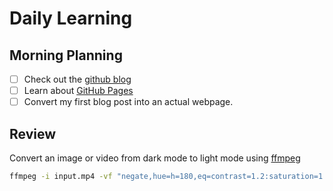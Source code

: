 # Daily Learning

## Morning Planning
- [ ] Check out the [github blog](https://github.blog/)
- [ ] Learn about [GitHub Pages](https://skills.github.com/#first-day-on-github)
- [ ] Convert my first blog post into an actual webpage.
## Review
Convert an image or video from dark mode to light mode using [ffmpeg](https://www.ffmpeg.org)

```bash
ffmpeg -i input.mp4 -vf "negate,hue=h=180,eq=contrast=1.2:saturation=1.1" output.mp4
```

